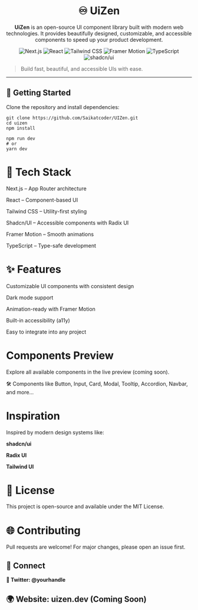 <h1 align="center">♾️ UiZen</h1>

<p align="center"><strong>UiZen</strong> is an open-source UI component library built with modern web technologies. It provides beautifully designed, customizable, and accessible components to speed up your product development.</p>

<p align="center">
  <img src="https://img.shields.io/badge/Next.js-000?logo=nextdotjs&logoColor=white" alt="Next.js" />
  <img src="https://img.shields.io/badge/React-20232A?logo=react&logoColor=61DAFB" alt="React" />
  <img src="https://img.shields.io/badge/TailwindCSS-06B6D4?logo=tailwindcss&logoColor=white" alt="Tailwind CSS" />
  <img src="https://img.shields.io/badge/Framer%20Motion-0055FF?logo=framer&logoColor=white" alt="Framer Motion" />
  <img src="https://img.shields.io/badge/TypeScript-3178C6?logo=typescript&logoColor=white" alt="TypeScript" />
  <img src="https://img.shields.io/badge/Shadcn/UI-111827?logo=radixui&logoColor=white" alt="shadcn/ui" />
</p>

> Build fast, beautiful, and accessible UIs with ease.

---

## 🚀 Getting Started

Clone the repository and install dependencies:

```
git clone https://github.com/Saikatcoder/UIZen.git
cd uizen
npm install
```
```
npm run dev
# or
yarn dev
```

# 🧱 Tech Stack
 Next.js – App Router architecture

 React – Component-based UI

 Tailwind CSS – Utility-first styling

 Shadcn/UI – Accessible components with Radix UI

 Framer Motion – Smooth animations

 TypeScript – Type-safe development



# ✨ Features
Customizable UI components with consistent design

Dark mode support

Animation-ready with Framer Motion

Built-in accessibility (a11y)

Easy to integrate into any project

# Components Preview
Explore all available components in the live preview (coming soon).

🛠 Components like Button, Input, Card, Modal, Tooltip, Accordion, Navbar, and more...

# Inspiration
Inspired by modern design systems like:

**shadcn/ui**

**Radix UI**

**Tailwind UI**

# 📄 License
This project is open-source and available under the MIT License.

# 🌐 Contributing
Pull requests are welcome! For major changes, please open an issue first.

## 📣 Connect
**🔗 Twitter: @yourhandle** 

## 🌍 Website: uizen.dev (Coming Soon)

